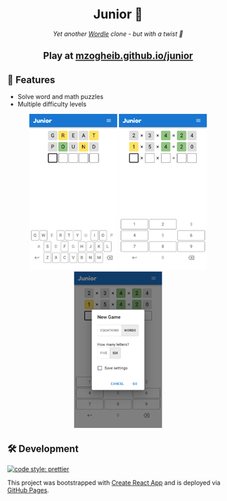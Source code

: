 <div align="center">
<h1>Junior 🧢</h1>
<em>Yet another <a href="https://en.wikipedia.org/wiki/Wordle" target="_blank">Wordle</a> clone - but with a twist 💃</em>
<h2>Play at <a href="https://mzogheib.github.io/junior">mzogheib.github.io/junior</a></h2>
</div>

## 💫 Features

- Solve word and math puzzles
- Multiple difficulty levels

<div align="center">
    <img src="assets/words.png" alt="words" width="200" />
    <img src="assets/numbers.png" alt="numbers" width="200" />
    <img src="assets/new game.png" alt="new game" width="200" />
</div>

## 🛠️ Development

[![code style: prettier](https://img.shields.io/badge/code_style-prettier-ff69b4.svg?style=flat-square)](https://github.com/prettier/prettier)

This project was bootstrapped with [Create React App](https://github.com/facebook/create-react-app) and is deployed via [GitHub Pages](https://docs.github.com/en/pages).
